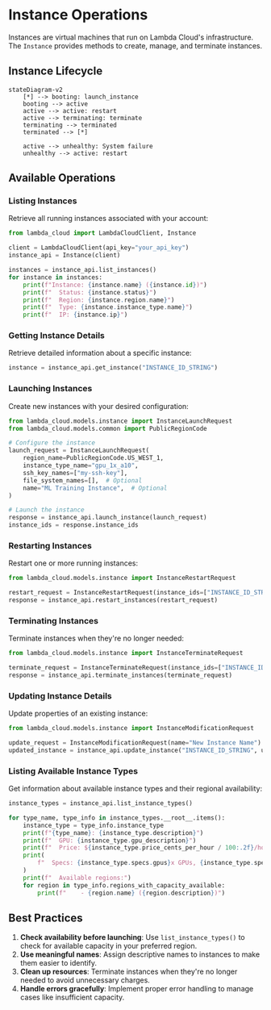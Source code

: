 # Instance Operations

Instances are virtual machines that run on Lambda Cloud's infrastructure. The `Instance` provides methods to create, manage, and terminate instances.

## Instance Lifecycle

```mermaid
stateDiagram-v2
    [*] --> booting: launch_instance
    booting --> active
    active --> active: restart
    active --> terminating: terminate
    terminating --> terminated
    terminated --> [*]

    active --> unhealthy: System failure
    unhealthy --> active: restart
```

## Available Operations

### Listing Instances

Retrieve all running instances associated with your account:

```python
from lambda_cloud import LambdaCloudClient, Instance

client = LambdaCloudClient(api_key="your_api_key")
instance_api = Instance(client)

instances = instance_api.list_instances()
for instance in instances:
    print(f"Instance: {instance.name} ({instance.id})")
    print(f"  Status: {instance.status}")
    print(f"  Region: {instance.region.name}")
    print(f"  Type: {instance.instance_type.name}")
    print(f"  IP: {instance.ip}")
```

### Getting Instance Details

Retrieve detailed information about a specific instance:

```python
instance = instance_api.get_instance("INSTANCE_ID_STRING")
```

### Launching Instances

Create new instances with your desired configuration:

```python
from lambda_cloud.models.instance import InstanceLaunchRequest
from lambda_cloud.models.common import PublicRegionCode

# Configure the instance
launch_request = InstanceLaunchRequest(
    region_name=PublicRegionCode.US_WEST_1,
    instance_type_name="gpu_1x_a10",
    ssh_key_names=["my-ssh-key"],
    file_system_names=[],  # Optional
    name="ML Training Instance",  # Optional
)

# Launch the instance
response = instance_api.launch_instance(launch_request)
instance_ids = response.instance_ids
```

### Restarting Instances

Restart one or more running instances:

```python
from lambda_cloud.models.instance import InstanceRestartRequest

restart_request = InstanceRestartRequest(instance_ids=["INSTANCE_ID_STRING"])
response = instance_api.restart_instances(restart_request)
```

### Terminating Instances

Terminate instances when they're no longer needed:

```python
from lambda_cloud.models.instance import InstanceTerminateRequest

terminate_request = InstanceTerminateRequest(instance_ids=["INSTANCE_ID_STRING"])
response = instance_api.terminate_instances(terminate_request)
```

### Updating Instance Details

Update properties of an existing instance:

```python
from lambda_cloud.models.instance import InstanceModificationRequest

update_request = InstanceModificationRequest(name="New Instance Name")
updated_instance = instance_api.update_instance("INSTANCE_ID_STRING", update_request)
```

### Listing Available Instance Types

Get information about available instance types and their regional availability:

```python
instance_types = instance_api.list_instance_types()

for type_name, type_info in instance_types.__root__.items():
    instance_type = type_info.instance_type
    print(f"{type_name}: {instance_type.description}")
    print(f"  GPU: {instance_type.gpu_description}")
    print(f"  Price: ${instance_type.price_cents_per_hour / 100:.2f}/hour")
    print(
        f"  Specs: {instance_type.specs.gpus}x GPUs, {instance_type.specs.vcpus} vCPUs, {instance_type.specs.memory_gib} GiB RAM"
    )
    print(f"  Available regions:")
    for region in type_info.regions_with_capacity_available:
        print(f"    - {region.name} ({region.description})")
```

## Best Practices

1. **Check availability before launching**: Use `list_instance_types()` to check for available capacity in your preferred region.
2. **Use meaningful names**: Assign descriptive names to instances to make them easier to identify.
3. **Clean up resources**: Terminate instances when they're no longer needed to avoid unnecessary charges.
4. **Handle errors gracefully**: Implement proper error handling to manage cases like insufficient capacity.
